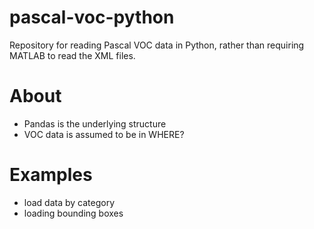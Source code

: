 # pascal-voc-python
Repository for reading Pascal VOC data in Python, rather than requiring MATLAB to read the XML files.

# About

* Pandas is the underlying structure
* VOC data is assumed to be in WHERE?

# Examples

* load data by category
* loading bounding boxes